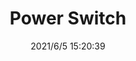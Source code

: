 ﻿---
layout: post 
title: Power Switch
tags: SW
categories: housing-terminal
overview: 
series: SW
part_number: 0557-1
thumb_img: 
small_img: static/202106/557-20210605.JPG
date: 2021/6/5 15:20:39
---




